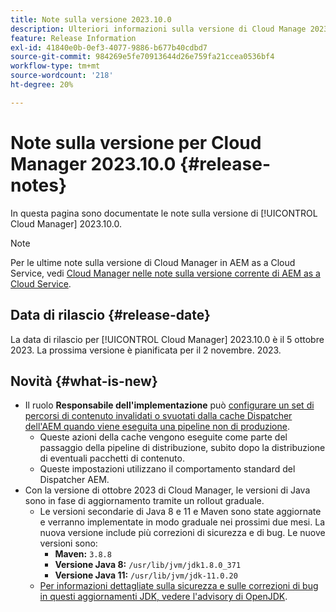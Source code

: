 ```yaml
---
title: Note sulla versione 2023.10.0
description: Ulteriori informazioni sulla versione di Cloud Manage 2023.10.0.
feature: Release Information
exl-id: 41840e0b-0ef3-4077-9886-b677b40cdbd7
source-git-commit: 984269e5fe70913644d26e759fa21ccea0536bf4
workflow-type: tm+mt
source-wordcount: '218'
ht-degree: 20%

---
```


# Note sulla versione per Cloud Manager 2023.10.0 {#release-notes}

In questa pagina sono documentate le note sulla versione di [!UICONTROL Cloud Manager] 2023.10.0.

>[!NOTE]
>
>Per le ultime note sulla versione di Cloud Manager in AEM as a Cloud Service, vedi [Cloud Manager nelle note sulla versione corrente di AEM as a Cloud Service](https://experienceleague.adobe.com/en/docs/experience-manager-cloud-service/content/release-notes/cloud-manager/current).

## Data di rilascio {#release-date}

La data di rilascio per [!UICONTROL Cloud Manager] 2023.10.0 è il 5 ottobre 2023. La prossima versione è pianificata per il 2 novembre. 2023.

## Novità {#what-is-new}

* Il ruolo **Responsabile dell&#39;implementazione** può [configurare un set di percorsi di contenuto invalidati o svuotati dalla cache Dispatcher dell&#39;AEM quando viene eseguita una pipeline non di produzione](/help/using/non-production-pipelines.md).
   * Queste azioni della cache vengono eseguite come parte del passaggio della pipeline di distribuzione, subito dopo la distribuzione di eventuali pacchetti di contenuto.
   * Queste impostazioni utilizzano il comportamento standard del Dispatcher AEM.
* Con la versione di ottobre 2023 di Cloud Manager, le versioni di Java sono in fase di aggiornamento tramite un rollout graduale.
   * Le versioni secondarie di Java 8 e 11 e Maven sono state aggiornate e verranno implementate in modo graduale nei prossimi due mesi. La nuova versione include più correzioni di sicurezza e di bug. Le nuove versioni sono:
      * **Maven:** `3.8.8`
      * **Versione Java 8:** `/usr/lib/jvm/jdk1.8.0_371`
      * **Versione Java 11:** `/usr/lib/jvm/jdk-11.0.20`
   * [Per informazioni dettagliate sulla sicurezza e sulle correzioni di bug in questi aggiornamenti JDK, vedere l&#39;advisory di OpenJDK](https://openjdk.org/groups/vulnerability/advisories/).
